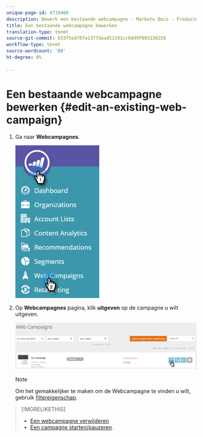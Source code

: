 ```yaml
---
unique-page-id: 4719408
description: Bewerk een bestaande webcampagne - Marketo Docs - Productdocumentatie
title: Een bestaande webcampagne bewerken
translation-type: tm+mt
source-git-commit: b33f5ed707a1377daad51191cc6dd9f093138258
workflow-type: tm+mt
source-wordcount: '60'
ht-degree: 0%

---
```



# Een bestaande webcampagne bewerken {#edit-an-existing-web-campaign}

1. Ga naar **Webcampagnes**.

   ![](assets/image2016-8-18-16-3a15-3a14.png)

1. Op **Webcampagnes** pagina, klik **uitgeven** op de campagne u wilt uitgeven.

   ![](assets/web-campaigns-1-edit-hand.png)

   >[!NOTE]
   >
   >Om het gemakkelijker te maken om de Webcampagne te vinden u wilt, gebruik [filtereigenschap](/help/marketo/product-docs/web-personalization/working-with-web-campaigns/filter-web-campaigns.md).

>[!MORELIKETHIS]
>
>* [Een webcampagne verwijderen](/help/marketo/product-docs/web-personalization/working-with-web-campaigns/delete-a-web-campaign.md)
>* [Een campagne starten/pauzeren](/help/marketo/product-docs/web-personalization/working-with-web-campaigns/launch-pause-a-web-campaign.md).

